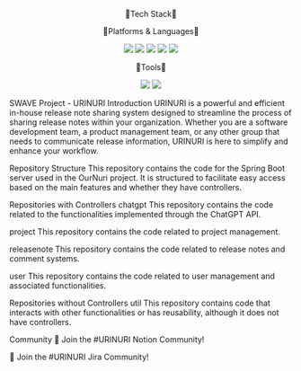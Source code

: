 

<div align="center">
 
 <p>📖Tech Stack📖</p> 
 
 <p>🚉Platforms & Languages🚉</p>
 <img src="https://img.shields.io/badge/SpringBoot-6DB33F?style=flat&logo=SpringBoot&logoColor=white" />
 <img src="https://img.shields.io/badge/Java-007396?style=flat&logo=Conda-Forge&logoColor=white" />
	

 <img src="https://img.shields.io/badge/Spring-6DB33F?style=flat&logo=Spring&logoColor=white"/>



 <img src="https://img.shields.io/badge/MySQL-4479A1?style=flat&logo=MySQL&logoColor=white"/>

 
 
 <img src="https://img.shields.io/badge/Redis-DC382D?style=flat&logo=Redis&logoColor=white"/>

<p>🔋Tools🔋</p>
	<img src="https://img.shields.io/badge/NGINX-009639?style=flat&logo=NGINX&logoColor=white" />

 <img src="https://img.shields.io/badge/GitHub-181717?style=flat&logo=GitHub&logoColor=white" />


 </div>
 



SWAVE Project - URINURI
Introduction
URINURI is a powerful and efficient in-house release note sharing system designed to streamline the process of sharing release notes within your organization. Whether you are a software development team, a product management team, or any other group that needs to communicate release information, URINURI is here to simplify and enhance your workflow.

Repository Structure
This repository contains the code for the Spring Boot server used in the OurNuri project. It is structured to facilitate easy access based on the main features and whether they have controllers.

Repositories with Controllers
chatgpt
This repository contains the code related to the functionalities implemented through the ChatGPT API.

project
This repository contains the code related to project management.

releasenote
This repository contains the code related to release notes and comment systems.

user
This repository contains the code related to user management and associated functionalities.

Repositories without Controllers
util
This repository contains code that interacts with other functionalities or has reusability, although it does not have controllers.

Community
💬 Join the #URINURI Notion Community!

💬 Join the #URINURI Jira Community!
